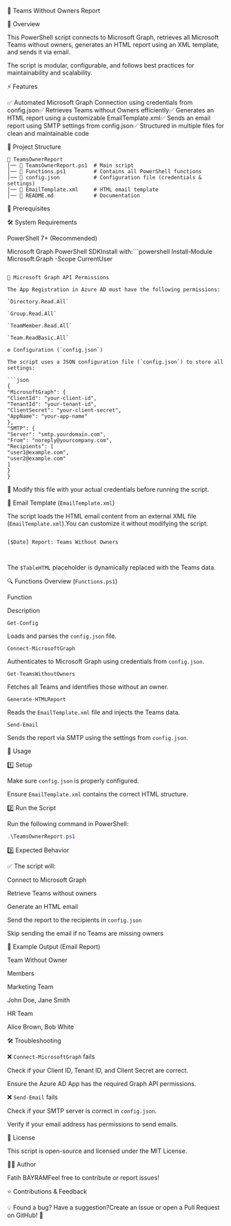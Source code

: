 📝 Teams Without Owners Report

📌 Overview

This PowerShell script connects to Microsoft Graph, retrieves all Microsoft Teams without owners, generates an HTML report using an XML template, and sends it via email.

The script is modular, configurable, and follows best practices for maintainability and scalability.

⚡ Features

✅ Automated Microsoft Graph Connection using credentials from config.json✅ Retrieves Teams without Owners efficiently✅ Generates an HTML report using a customizable EmailTemplate.xml✅ Sends an email report using SMTP settings from config.json✅ Structured in multiple files for clean and maintainable code

📂 Project Structure

```
📂 TeamsOwnerReport
│── 📄 TeamsOwnerReport.ps1  # Main script
│── 📄 Functions.ps1         # Contains all PowerShell functions
│── 📄 config.json           # Configuration file (credentials & settings)
│── 📄 EmailTemplate.xml     # HTML email template
│── 📄 README.md             # Documentation
```

🔧 Prerequisites

🛠 System Requirements

PowerShell 7+ (Recommended)

Microsoft Graph PowerShell SDKInstall with:```powershell
Install-Module Microsoft.Graph -Scope CurrentUser
```

🔑 Microsoft Graph API Permissions

The App Registration in Azure AD must have the following permissions:

`Directory.Read.All`

`Group.Read.All`

`TeamMember.Read.All`

`Team.ReadBasic.All`

⚙️ Configuration (`config.json`)

The script uses a JSON configuration file (`config.json`) to store all settings:

```json
{
"MicrosoftGraph": {
"ClientId": "your-client-id",
"TenantId": "your-tenant-id",
"ClientSecret": "your-client-secret",
"AppName": "your-app-name"
},
"SMTP": {
"Server": "smtp.yourdomain.com",
"From": "noreply@yourcompany.com",
"Recipients": [
"user1@example.com",
"user2@example.com"
]
}
}
```

📌 Modify this file with your actual credentials before running the script.

📜 Email Template (`EmailTemplate.xml`)

The script loads the HTML email content from an external XML file (`EmailTemplate.xml`).You can customize it without modifying the script.

```xml

[$Date] Report: Teams Without Owners




```

The `$TableHTML` placeholder is dynamically replaced with the Teams data.

🔍 Functions Overview (`Functions.ps1`)

Function

Description

`Get-Config`

Loads and parses the `config.json` file.

`Connect-MicrosoftGraph`

Authenticates to Microsoft Graph using credentials from `config.json`.

`Get-TeamsWithoutOwners`

Fetches all Teams and identifies those without an owner.

`Generate-HTMLReport`

Reads the `EmailTemplate.xml` file and injects the Teams data.

`Send-Email`

Sends the report via SMTP using the settings from `config.json`.

🚀 Usage

1️⃣ Setup

Make sure `config.json` is properly configured.

Ensure `EmailTemplate.xml` contains the correct HTML structure.

2️⃣ Run the Script

Run the following command in PowerShell:

```powershell
.\TeamsOwnerReport.ps1
```

3️⃣ Expected Behavior

✅ The script will:

Connect to Microsoft Graph

Retrieve Teams without owners

Generate an HTML email

Send the report to the recipients in `config.json`

Skip sending the email if no Teams are missing owners

📌 Example Output (Email Report)

Team Without Owner

Members

Marketing Team

John Doe, Jane Smith

HR Team

Alice Brown, Bob White

🛠 Troubleshooting

❌ `Connect-MicrosoftGraph` fails

Check if your Client ID, Tenant ID, and Client Secret are correct.

Ensure the Azure AD App has the required Graph API permissions.

❌ `Send-Email` fails

Check if your SMTP server is correct in `config.json`.

Verify if your email address has permissions to send emails.

📜 License

This script is open-source and licensed under the MIT License.

👨‍💻 Author

Fatih BAYRAMFeel free to contribute or report issues!

⭐ Contributions & Feedback

💡 Found a bug? Have a suggestion?Create an Issue or open a Pull Request on GitHub! 🚀